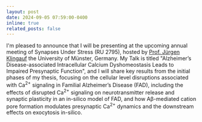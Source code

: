 ```yaml
---
layout: post
date: 2024-09-05 07:59:00-0400
inline: true
related_posts: false
---
```


I'm pleased to announce that I will be presenting at the upcoming annual meeting of Synapses Under Stress (RU 2795), hosted by [Prof. Jürgen Klingauf](https://www.uni-muenster.de/Cells-in-Motion/de/people/all/klingauf-j.php) the University of Münster, Germany. My Talk is titled "Alzheimer’s Disease-associated Intracellular Calcium Dyshomeostasis Leads to Impaired Presynaptic Function", and I will share key results from the initial phases of my thesis, focusing on the cellular level disruptions associated with Ca<sup>2+</sup> signaling in Familial Alzheimer’s Disease (FAD), including the effects of disrupted Ca<sup>2+</sup> signaling on neurotransmitter release and synaptic plasticity in an in-silico model of FAD, and how Aβ-mediated cation pore formation modulates presynaptic Ca<sup>2+</sup> dynamics and the downstream effects on exocytosis in-silico.

